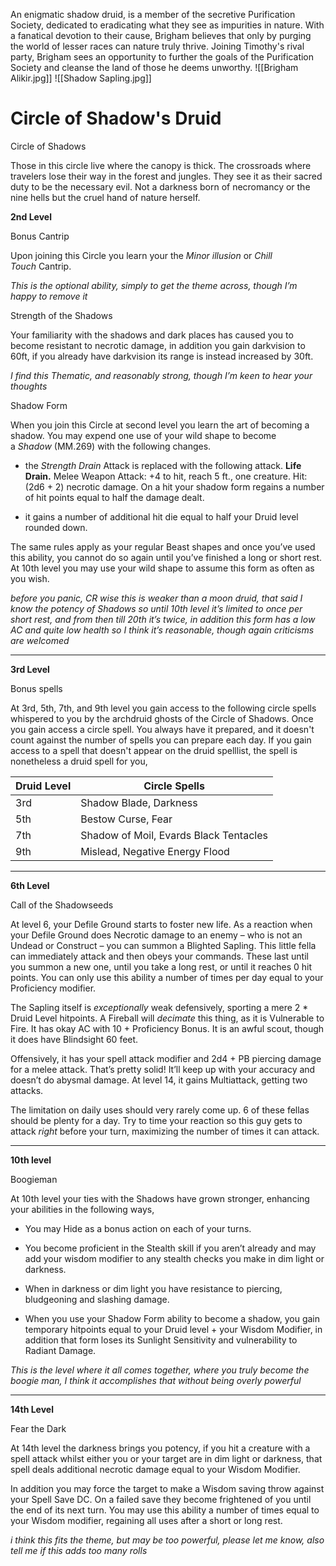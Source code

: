An enigmatic shadow druid, is a member of the secretive Purification Society, dedicated to eradicating what they see as impurities in nature. With a fanatical devotion to their cause, Brigham believes that only by purging the world of lesser races can nature truly thrive. Joining Timothy's rival party, Brigham sees an opportunity to further the goals of the Purification Society and cleanse the land of those he deems unworthy.
![[Brigham Alikir.jpg]]
![[Shadow Sapling.jpg]]
# Circle of Shadow's Druid
Circle of Shadows

Those in this circle live where the canopy is thick. The crossroads where travelers lose their way in the forest and jungles. They see it as their sacred duty to be the necessary evil. Not a darkness born of necromancy or the nine hells but the cruel hand of nature herself.

**2nd Level**

Bonus Cantrip

Upon joining this Circle you learn your the _Minor illusion_ or _Chill Touch_ Cantrip.

_This is the optional ability, simply to get the theme across, though I’m happy to remove it_

Strength of the Shadows

Your familiarity with the shadows and dark places has caused you to become resistant to necrotic damage, in addition you gain darkvision to 60ft, if you already have darkvision its range is instead increased by 30ft.

_I find this Thematic, and reasonably strong, though I’m keen to hear your thoughts_

Shadow Form

When you join this Circle at second level you learn the art of becoming a shadow. You may expend one use of your wild shape to become a _Shadow_ (MM.269) with the following changes.

- the _Strength Drain_ Attack is replaced with the following attack. **Life Drain.** Melee Weapon Attack: +4 to hit, reach 5 ft., one creature. Hit: (2d6 + 2) necrotic damage. On a hit your shadow form regains a number of hit points equal to half the damage dealt.
    
- it gains a number of additional hit die equal to half your Druid level rounded down.
    

The same rules apply as your regular Beast shapes and once you’ve used this ability, you cannot do so again until you’ve finished a long or short rest. At 10th level you may use your wild shape to assume this form as often as you wish.

_before you panic, CR wise this is weaker than a moon druid, that said I know the potency of Shadows so until 10th level it’s limited to once per short rest, and from then till 20th it’s twice, in addition this form has a low AC and quite low health so I think it’s reasonable, though again criticisms are welcomed_

---

**3rd Level**

Bonus spells

At 3rd, 5th, 7th, and 9th level you gain access to the following circle spells whispered to you by the archdruid ghosts of the Circle of Shadows. Once you gain access a circle spell. You always have it prepared, and it doesn't count against the number of spells you can prepare each day. If you gain access to a spell that doesn't appear on the druid spelllist, the spell is nonetheless a druid spell for you,

|Druid Level|Circle Spells|
|---|---|
|3rd|Shadow Blade, Darkness|
|5th|Bestow Curse, Fear|
|7th|Shadow of Moil, Evards Black Tentacles|
|9th|Mislead, Negative Energy Flood|

---

**6th Level**

Call of the Shadowseeds

At level 6, your Defile Ground starts to foster new life. As a reaction when your Defile Ground does Necrotic damage to an enemy – who is not an Undead or Construct – you can summon a Blighted Sapling. This little fella can immediately attack and then obeys your commands. These last until you summon a new one, until you take a long rest, or until it reaches 0 hit points. You can only use this ability a number of times per day equal to your Proficiency modifier.

The Sapling itself is _exceptionally_ weak defensively, sporting a mere 2 * Druid Level hitpoints. A Fireball will _decimate_ this thing, as it is Vulnerable to Fire. It has okay AC with 10 + Proficiency Bonus. It is an awful scout, though it does have Blindsight 60 feet. 

Offensively, it has your spell attack modifier and 2d4 + PB piercing damage for a melee attack. That’s pretty solid! It’ll keep up with your accuracy and doesn’t do abysmal damage. At level 14, it gains Multiattack, getting two attacks.

The limitation on daily uses should very rarely come up. 6 of these fellas should be plenty for a day. Try to time your reaction so this guy gets to attack _right_ before your turn, maximizing the number of times it can attack.

---

**10th level**

Boogieman

At 10th level your ties with the Shadows have grown stronger, enhancing your abilities in the following ways,

- You may Hide as a bonus action on each of your turns.
    
- You become proficient in the Stealth skill if you aren’t already and may add your wisdom modifier to any stealth checks you make in dim light or darkness.
    
- When in darkness or dim light you have resistance to piercing, bludgeoning and slashing damage.
    
- When you use your Shadow Form ability to become a shadow, you gain temporary hitpoints equal to your Druid level + your Wisdom Modifier, in addition that form loses its Sunlight Sensitivity and vulnerability to Radiant Damage.
    

_This is the level where it all comes together, where you truly become the boogie man, I think it accomplishes that without being overly powerful_

---

**14th Level**

Fear the Dark

At 14th level the darkness brings you potency, if you hit a creature with a spell attack whilst either you or your target are in dim light or darkness, that spell deals additional necrotic damage equal to your Wisdom Modifier.

In addition you may force the target to make a Wisdom saving throw against your Spell Save DC. On a failed save they become frightened of you until the end of its next turn. You may use this ability a number of times equal to your Wisdom modifier, regaining all uses after a short or long rest.

_i think this fits the theme, but may be too powerful, please let me know, also tell me if this adds too many rolls_